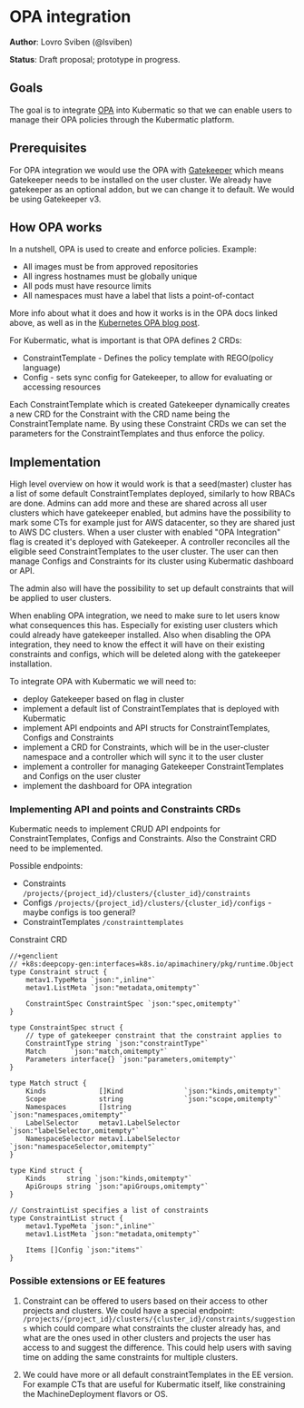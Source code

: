 # OPA integration

**Author**: Lovro Sviben (@lsviben)

**Status**: Draft proposal; prototype in progress.

## Goals

The goal is to integrate [OPA](https://www.openpolicyagent.org/) into Kubermatic so that we can enable users to
manage their OPA policies through the Kubermatic platform.

## Prerequisites

For OPA integration we would use the OPA with [Gatekeeper](https://github.com/open-policy-agent/gatekeeper) which means Gatekeeper needs to be installed on the user cluster.
We already have gatekeeper as an optional addon, but we can change it to default. We would be using Gatekeeper v3.

## How OPA works

In a nutshell, OPA is used to create and enforce policies. Example:

- All images must be from approved repositories
- All ingress hostnames must be globally unique
- All pods must have resource limits
- All namespaces must have a label that lists a point-of-contact

More info about what it does and how it works is in the OPA docs linked above, as well as in the
 [Kubernetes OPA blog post](https://kubernetes.io/blog/2019/08/06/opa-gatekeeper-policy-and-governance-for-kubernetes/).
 
For Kubermatic, what is important is that OPA defines 2 CRDs:
- ConstraintTemplate - Defines the policy template with REGO(policy language)
- Config - sets sync config for Gatekeeper, to allow for evaluating or accessing resources

Each ConstraintTemplate which is created Gatekeeper dynamically creates a new CRD for the Constraint with the CRD name being the ConstraintTemplate name.
By using these Constraint CRDs we can set the parameters for the ConstraintTemplates and thus enforce the policy.

## Implementation

High level overview on how it would work is that a seed(master) cluster has a list of some default ConstraintTemplates deployed,
similarly to how RBACs are done. Admins can add more and these are shared across all user clusters which have gatekeeper enabled,
but admins have the possibility to mark some CTs for example just for AWS datacenter, so they are shared just to AWS DC clusters. 
When a user cluster with enabled "OPA Integration" flag is created it's deployed with Gatekeeper. A controller reconciles all the 
eligible seed ConstraintTemplates to the user cluster. The user can then manage Configs and Constraints for its cluster using 
Kubermatic dashboard or API. 

The admin also will have the possibility to set up default constraints that will be applied to user clusters.

When enabling OPA integration, we need to make sure to let users know what consequences this has. Especially for existing user clusters 
which could already have gatekeeper installed. Also when disabling the OPA integration, they need to know the effect it will have on their 
existing constraints and configs, which will be deleted along with the gatekeeper installation. 

To integrate OPA with Kubermatic we will need to:
- deploy Gatekeeper based on flag in cluster
- implement a default list of ConstraintTemplates that is deployed with Kubermatic
- implement API endpoints and API structs for ConstraintTemplates, Configs and Constraints
- implement a CRD for Constraints, which will be in the user-cluster namespace and a controller which will sync it to the user cluster
- implement a controller for managing Gatekeeper ConstraintTemplates and Configs on the user cluster
- implement the dashboard for OPA integration

### Implementing API and points and Constraints CRDs

Kubermatic needs to implement CRUD API endpoints for ConstraintTemplates, Configs and Constraints. Also 
the Constraint CRD need to be implemented.

Possible endpoints:
- Constraints `/projects/{project_id}/clusters/{cluster_id}/constraints`
- Configs `/projects/{project_id}/clusters/{cluster_id}/configs` - maybe configs is too general?
- ConstraintTemplates `/constrainttemplates`

Constraint CRD
```
//+genclient
// +k8s:deepcopy-gen:interfaces=k8s.io/apimachinery/pkg/runtime.Object
type Constraint struct {
	metav1.TypeMeta `json:",inline"`
	metav1.ListMeta `json:"metadata,omitempty"`

	ConstraintSpec ConstraintSpec `json:"spec,omitempty"`
}

type ConstraintSpec struct {
	// type of gatekeeper constraint that the constraint applies to
	ConstraintType string `json:"constraintType"`
	Match      `json:"match,omitempty"`
	Parameters interface{} `json:"parameters,omitempty"`
}

type Match struct {
	Kinds             []Kind               `json:"kinds,omitempty"`
	Scope             string               `json:"scope,omitempty"`
	Namespaces        []string             `json:"namespaces,omitempty"`
	LabelSelector     metav1.LabelSelector `json:"labelSelector,omitempty"`
	NamespaceSelector metav1.LabelSelector `json:"namespaceSelector,omitempty"`
}

type Kind struct {
	Kinds     string `json:"kinds,omitempty"`
	ApiGroups string `json:"apiGroups,omitempty"`
}

// ConstraintList specifies a list of constraints
type ConstraintList struct {
	metav1.TypeMeta `json:",inline"`
	metav1.ListMeta `json:"metadata,omitempty"`

	Items []Config `json:"items"`
}

```

### Possible extensions or EE features

1. Constraint can be offered to users based on their access to other projects and clusters. We could have a special endpoint:
`/projects/{project_id}/clusters/{cluster_id}/constraints/suggestions` which could compare what constraints the cluster already has,
and what are the ones used in other clusters and projects the user has access to and suggest the difference. This could
help users with saving time on adding the same constraints for multiple clusters. 

2. We could have more or all default constraintTemplates in the EE version. For example CTs that are useful for Kubermatic itself,
like constraining the MachineDeployment flavors or OS. 




